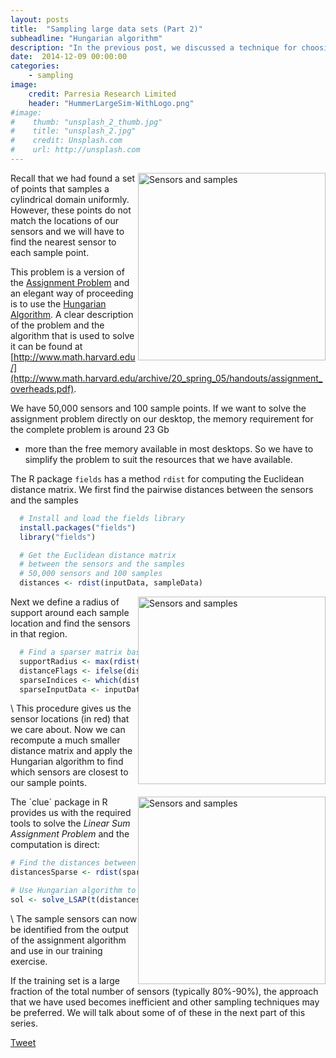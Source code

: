 ```yaml
---
layout: posts
title:  "Sampling large data sets (Part 2)"
subheadline: "Hungarian algorithm"
description: "In the previous post, we discussed a technique for choosing a Latin Hybercube sample within a cylindrical domain. We now need to match the sample to sensors arranged in a cylindrical array. One way of approaching this problem is to use the Hungarian algorithm. " 
date:  2014-12-09 00:00:00
categories:
    - sampling
image:
    credit: Parresia Research Limited
    header: "HummerLargeSim-WithLogo.png"
#image:
#    thumb: "unsplash_2_thumb.jpg"
#    title: "unsplash_2.jpg"
#    credit: Unsplash.com
#    url: http://unsplash.com
---
```

<img style="float:right;width:300px" alt="Sensors and samples" src="{{site.url}}/assets/blogimg/SensorsAndSamples.png"/>  
Recall that we had found a set of points that samples a cylindrical domain uniformly.  
However, these points do not match the locations of our sensors and we will have to
find the nearest sensor to each sample point.

This problem is a version of the [Assignment Problem](http://en.wikipedia.org/wiki/Assignment_problem) and an elegant way of proceeding is to use the [Hungarian Algorithm](http://en.wikipedia.org/wiki/Hungarian_algorithm).  A clear description of the problem and the algorithm 
that is used to solve it can be found at [http://www.math.harvard.edu/](http://www.math.harvard.edu/archive/20_spring_05/handouts/assignment_overheads.pdf).

We have 50,000 sensors and 100 sample points.  If we want to solve the assignment problem 
directly on our desktop, the memory requirement for the complete problem is around 23 Gb
- more than the free memory available in most desktops.  So we have to simplify the 
problem to suit the resources that we have available.  

The R package `fields` has a method `rdist` for computing the Euclidean distance matrix.  We 
first find the pairwise distances between the sensors and the samples

~~~ R
  # Install and load the fields library
  install.packages("fields")
  library("fields")

  # Get the Euclidean distance matrix 
  # between the sensors and the samples
  # 50,000 sensors and 100 samples
  distances <- rdist(inputData, sampleData)

~~~

<img style="float:right;width:300px" alt="Sensors and samples" src="{{site.url}}/assets/blogimg/SparseSensorsAndSamples.png"/>  
Next we define a radius of support around each sample location and find the sensors 
in that region.

~~~ R
  # Find a sparser matrix based on a radius of support
  supportRadius <- max(rdist(inputData[1:1],inputData[4:4]))
  distanceFlags <- ifelse(distances < supportRadius, 0, 1)
  sparseIndices <- which(distanceFlags == 0, arr.ind=T)
  sparseInputData <- inputData[sparseIndices[,1]]

~~~
\\
This procedure gives us the sensor locations (in red) that we care about.  Now we can 
recompute a much smaller distance matrix and apply the Hungarian algorithm to find
which sensors are closest to our sample points.

<img style="float:right;width:300px" alt="Sensors and samples" src="{{site.url}}/assets/blogimg/SampleSensors.png"/>  
The `clue` package in R provides us with the required tools to solve the
<em>Linear Sum Assignment Problem</em> and the computation is 
direct:

~~~ R
# Find the distances between the input data and the sample data
distancesSparse <- rdist(sparseInputData, sampleData)

# Use Hungarian algorithm to minimize pairwise Euclidean norm
sol <- solve_LSAP(t(distancesSparse))

~~~
\\
The sample sensors can now be identified from the output of the assignment algorithm and
use in our training exercise.

If the training set is a large fraction of the total number of sensors (typically 80%-90%),
the approach that we have used becomes inefficient and other sampling techniques 
may be preferred.  We will talk about some of of these in the next part of this series.


<a href="https://twitter.com/share" class="twitter-share-button" data-via="parresianz">Tweet</a>
<script>!function(d,s,id){var js,fjs=d.getElementsByTagName(s)[0],p=/^http:/.test(d.location)?'http':'https';if(!d.getElementById(id)){js=d.createElement(s);js.id=id;js.src=p+'://platform.twitter.com/widgets.js';fjs.parentNode.insertBefore(js,fjs);}}(docsument, 'script', 'twitter-wjs');</script>
<script src="//platform.linkedin.com/in.js" type="text/javascript">
  lang: en_US
</script>
<script type="IN/Share" data-counter="right"></script>
